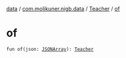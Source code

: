 [data](../../index.md) / [com.molikuner.nigb.data](../index.md) / [Teacher](index.md) / [of](./of.md)

# of

`fun of(json: `[`JSONArray`](https://developer.android.com/reference/org/json/JSONArray.html)`): `[`Teacher`](index.md)